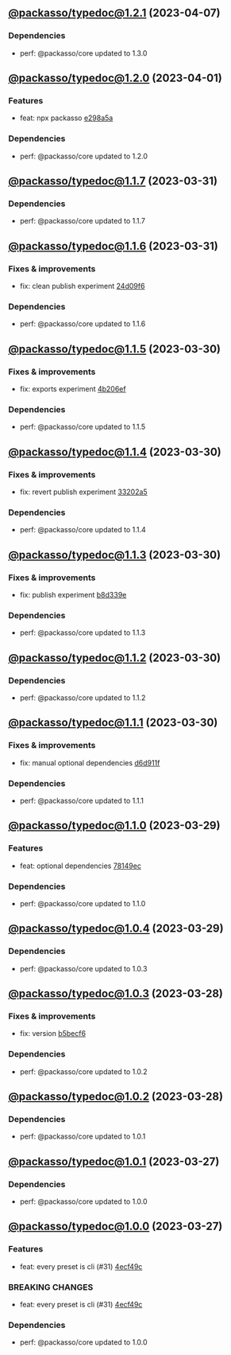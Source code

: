 ## [@packasso/typedoc@1.2.1](https://github.com/qiwi/packasso/compare/2023.4.1-packasso.typedoc.1.2.0-f0...2023.4.7-packasso.typedoc.1.2.1-f0) (2023-04-07)

### Dependencies
* perf: @packasso/core updated to 1.3.0

## [@packasso/typedoc@1.2.0](https://github.com/qiwi/packasso/compare/2023.3.31-packasso.typedoc.1.1.7-f0...2023.4.1-packasso.typedoc.1.2.0-f0) (2023-04-01)

### Features
* feat: npx packasso [e298a5a](https://github.com/qiwi/packasso/commit/e298a5a02497b5f8c02044cf9aa65c94bf76b0f7)

### Dependencies
* perf: @packasso/core updated to 1.2.0

## [@packasso/typedoc@1.1.7](https://github.com/qiwi/packasso/compare/2023.3.31-packasso.typedoc.1.1.6-f0...2023.3.31-packasso.typedoc.1.1.7-f0) (2023-03-31)

### Dependencies
* perf: @packasso/core updated to 1.1.7

## [@packasso/typedoc@1.1.6](https://github.com/qiwi/packasso/compare/2023.3.30-packasso.typedoc.1.1.5-f0...2023.3.31-packasso.typedoc.1.1.6-f0) (2023-03-31)

### Fixes & improvements
* fix: clean publish experiment [24d09f6](https://github.com/qiwi/packasso/commit/24d09f6b6bf550618b470c9ad5b85c7186350bfd)

### Dependencies
* perf: @packasso/core updated to 1.1.6

## [@packasso/typedoc@1.1.5](https://github.com/qiwi/packasso/compare/2023.3.30-packasso.typedoc.1.1.4-f0...2023.3.30-packasso.typedoc.1.1.5-f0) (2023-03-30)

### Fixes & improvements
* fix: exports experiment [4b206ef](https://github.com/qiwi/packasso/commit/4b206efaab3bded0e89e03fb1a6025253e29ce82)

### Dependencies
* perf: @packasso/core updated to 1.1.5

## [@packasso/typedoc@1.1.4](https://github.com/qiwi/packasso/compare/2023.3.30-packasso.typedoc.1.1.3-f0...2023.3.30-packasso.typedoc.1.1.4-f0) (2023-03-30)

### Fixes & improvements
* fix: revert publish experiment [33202a5](https://github.com/qiwi/packasso/commit/33202a5ca8e3d59cd203960af423e4b2cd0c90f3)

### Dependencies
* perf: @packasso/core updated to 1.1.4

## [@packasso/typedoc@1.1.3](https://github.com/qiwi/packasso/compare/2023.3.30-packasso.typedoc.1.1.2-f0...2023.3.30-packasso.typedoc.1.1.3-f0) (2023-03-30)

### Fixes & improvements
* fix: publish experiment [b8d339e](https://github.com/qiwi/packasso/commit/b8d339e959390e6ab39f24ef6ceaa19d54586e80)

### Dependencies
* perf: @packasso/core updated to 1.1.3

## [@packasso/typedoc@1.1.2](https://github.com/qiwi/packasso/compare/2023.3.30-packasso.typedoc.1.1.1-f0...2023.3.30-packasso.typedoc.1.1.2-f0) (2023-03-30)

### Dependencies
* perf: @packasso/core updated to 1.1.2

## [@packasso/typedoc@1.1.1](https://github.com/qiwi/packasso/compare/2023.3.29-packasso.typedoc.1.1.0-f0...2023.3.30-packasso.typedoc.1.1.1-f0) (2023-03-30)

### Fixes & improvements
* fix: manual optional dependencies [d6d911f](https://github.com/qiwi/packasso/commit/d6d911ffd30ed94e528eeade78fe11d011ddcfcf)

### Dependencies
* perf: @packasso/core updated to 1.1.1

## [@packasso/typedoc@1.1.0](https://github.com/qiwi/packasso/compare/2023.3.29-packasso.typedoc.1.0.4-f0...2023.3.29-packasso.typedoc.1.1.0-f0) (2023-03-29)

### Features
* feat: optional dependencies [78149ec](https://github.com/qiwi/packasso/commit/78149ec559effebd05bf94ce43a92fb8573d42fe)

### Dependencies
* perf: @packasso/core updated to 1.1.0

## [@packasso/typedoc@1.0.4](https://github.com/qiwi/packasso/compare/2023.3.28-packasso.typedoc.1.0.3-f0...2023.3.29-packasso.typedoc.1.0.4-f0) (2023-03-29)

### Dependencies
* perf: @packasso/core updated to 1.0.3

## [@packasso/typedoc@1.0.3](https://github.com/qiwi/packasso/compare/2023.3.28-packasso.typedoc.1.0.2-f0...2023.3.28-packasso.typedoc.1.0.3-f0) (2023-03-28)

### Fixes & improvements
* fix: version [b5becf6](https://github.com/qiwi/packasso/commit/b5becf63f27b765e9d93378f53d54da456c8df4f)

### Dependencies
* perf: @packasso/core updated to 1.0.2

## [@packasso/typedoc@1.0.2](https://github.com/qiwi/packasso/compare/2023.3.27-packasso.typedoc.1.0.1-f0...2023.3.28-packasso.typedoc.1.0.2-f0) (2023-03-28)

### Dependencies
* perf: @packasso/core updated to 1.0.1

## [@packasso/typedoc@1.0.1](https://github.com/qiwi/packasso/compare/2023.3.27-packasso.typedoc.1.0.0-f0...2023.3.27-packasso.typedoc.1.0.1-f0) (2023-03-27)

### Dependencies
* perf: @packasso/core updated to 1.0.0

## [@packasso/typedoc@1.0.0](https://github.com/qiwi/packasso/compare/undefined...2023.3.27-packasso.typedoc.1.0.0-f0) (2023-03-27)

### Features
* feat: every preset is cli (#31) [4ecf49c](https://github.com/qiwi/packasso/commit/4ecf49cc42ab0823867e1631adb760d23968f32b)

### BREAKING CHANGES
* feat: every preset is cli (#31) [4ecf49c](https://github.com/qiwi/packasso/commit/4ecf49cc42ab0823867e1631adb760d23968f32b)

### Dependencies
* perf: @packasso/core updated to 1.0.0
